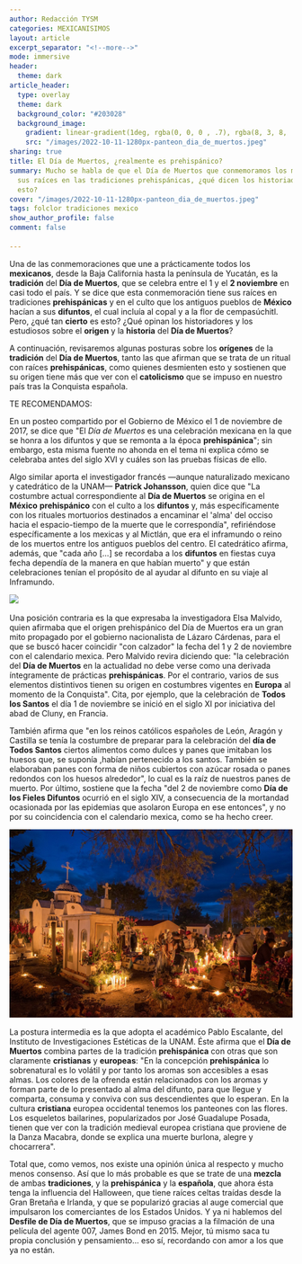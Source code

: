 ```yaml
---
author: Redacción TYSM
categories: MEXICANISIMOS
layout: article
excerpt_separator: "<!--more-->"
mode: immersive
header:
  theme: dark
article_header:
  type: overlay
  theme: dark
  background_color: "#203028"
  background_image:
    gradient: linear-gradient(1deg, rgba(0, 0, 0 , .7), rgba(8, 3, 8, .9))
    src: "/images/2022-10-11-1280px-panteon_dia_de_muertos.jpeg"
sharing: true
title: El Día de Muertos, ¿realmente es prehispánico?
summary: Mucho se habla de que el Día de Muertos que conmemoramos los mexicanos tiene
  sus raíces en las tradiciones prehispánicas, ¿qué dicen los historiadores sobre
  esto?
cover: "/images/2022-10-11-1280px-panteon_dia_de_muertos.jpeg"
tags: folclor tradiciones mexico
show_author_profile: false
comment: false

---
```

Una de las conmemoraciones que une a prácticamente todos los **mexicanos**, desde la Baja California hasta la península de Yucatán, es la **tradición** del **Día de Muertos**, que se celebra entre el 1 y el **2 noviembre** en casi todo el país. Y se dice que esta conmemoración tiene sus raíces en tradiciones **prehispánicas** y en el culto que los antiguos pueblos de **México** hacían a sus **difuntos**, el cual incluía al copal y a la flor de cempasúchitl. Pero, ¿qué tan **cierto** es esto? ¿Qué opinan los historiadores y los estudiosos sobre el **origen** y la **historia** del **Día de Muertos**?

A continuación, revisaremos algunas posturas sobre los **orígenes** de la **tradición** del **Día de Muertos**, tanto las que afirman que se trata de un ritual con raíces **prehispánicas**, como quienes desmienten esto y sostienen que su origen tiene más que ver con el **catolicismo** que se impuso en nuestro país tras la Conquista española.

TE RECOMENDAMOS:

En un posteo compartido por el Gobierno de México el 1 de noviembre de 2017, se dice que "El _Día de Muertos_ es una celebración mexicana en la que se honra a los difuntos y que se remonta a la época **prehispánica**"; sin embargo, esta misma fuente no ahonda en el tema ni explica cómo se celebraba antes del siglo XVI y cuáles son las pruebas físicas de ello. 

Algo similar aporta el investigador francés —aunque naturalizado mexicano y catedrático de la UNAM— **Patrick Johansson**, quien dice que "La costumbre actual correspondiente al **Día de Muertos** se origina en el **México** **prehispánico** con el culto a los **difuntos** y, más específicamente con los rituales mortuorios destinados a encaminar el 'alma' del occiso hacia el espacio-tiempo de la muerte que le correspondía", refiriéndose específicamente a los mexicas y al Mictlán, que era el inframundo o reino de los muertos entre los antiguos pueblos del centro. El catedrático afirma, además, que "cada año \[…\] se recordaba a los **difuntos** en fiestas cuya fecha dependía de la manera en que habían muerto" y que están celebraciones tenían el propósito de al ayudar al difunto en su viaje al Inframundo.

![](https://upload.wikimedia.org/wikipedia/commons/f/fb/CodexBorgia.jpg)

Una posición contraria es la que expresaba la investigadora Elsa Malvido, quien afirmaba que el origen prehispánico del Día de Muertos era un gran mito propagado por el gobierno nacionalista de Lázaro Cárdenas, para el que se buscó hacer coincidir "con calzador" la fecha del 1 y 2 de noviembre con el calendario mexica. Pero Malvido revira diciendo que: "la celebración del **Día de Muertos** en la actualidad no debe verse como una derivada íntegramente de prácticas **prehispánicas**. Por el contrario, varios de sus elementos distintivos tienen su origen en costumbres vigentes en **Europa** al momento de la Conquista". Cita, por ejemplo, que la celebración de **Todos los Santos** el día 1 de noviembre se inició en el siglo XI por iniciativa del abad de Cluny, en Francia. 

También afirma que "en los reinos católicos españoles de León, Aragón y Castilla se tenía la costumbre de preparar para la celebración del **día de Todos Santos** ciertos alimentos como dulces y panes que imitaban los huesos que, se suponía ,habían pertenecido a los santos. También se elaboraban panes con forma de niños cubiertos con azúcar rosada o panes redondos con los huesos alrededor", lo cual es la raíz de nuestros panes de muerto. Por último, sostiene que la fecha "del 2 de noviembre como **Día de los Fieles Difuntos** ocurrió en el siglo XIV, a consecuencia de la mortandad ocasionada por las epidemias que asolaron Europa en ese entonces", y no por su coincidencia con el calendario mexica, como se ha hecho creer.

![](/images/2022-10-11-1280px-panteon_dia_de_muertos.jpeg)

La postura intermedia es la que adopta el académico Pablo Escalante, del Instituto de Investigaciones Estéticas de la UNAM. Éste afirma que el **Día de Muertos** combina partes de la tradición **prehispánica** con otras que son claramente **cristianas** y **europeas**: "En la concepción **prehispánica** lo sobrenatural es lo volátil y por tanto los aromas son accesibles a esas almas. Los colores de la ofrenda están relacionados con los aromas y forman parte de lo presentado al alma del difunto, para que llegue y comparta, consuma y conviva con sus descendientes que lo esperan. En la cultura **cristiana** europea occidental tenemos los panteones con las flores. Los esqueletos bailarines, popularizados por José Guadalupe Posada, tienen que ver con la tradición medieval europea cristiana que proviene de la Danza Macabra, donde se explica una muerte burlona, alegre y chocarrera".

Total que, como vemos, nos existe una opinión única al respecto y mucho menos consenso. Así que lo más probable es que se trate de una **mezcla** de ambas **tradiciones**, y la **prehispánica** y la **española**, que ahora ésta tenga la influencia del Halloween, que tiene raíces celtas traídas desde la Gran Bretaña e Irlanda, y que se popularizó gracias al auge comercial que impulsaron los comerciantes de los Estados Unidos. Y ya ni hablemos del **Desfile de Día de Muertos**, que se impuso gracias a la filmación de una película del agente 007, James Bond en 2015. Mejor, tú mismo saca tu propia conclusión y pensamiento… eso sí, recordando con amor a los que ya no están.